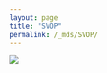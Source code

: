 ```yaml
---
layout: page
title: "SVOP"
permalink: /_mds/SVOP/
---
```


![](../../algns0/N135_5HSAA106162_aln_report.png?raw=true)